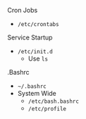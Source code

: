 
Cron Jobs
- `/etc/crontabs`

Service Startup
- `/etc/init.d`
	- Use `ls`

.Bashrc
- `~/.bashrc`
- System Wide
	- `/etc/bash.bashrc`
	- `/etc/profile`



